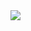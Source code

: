 <img src="https://img-c.udemycdn.com/redactor/raw/2020-10-06_16-47-23-de3d98ffea2e62f597b3e8775896c3ce.gif">
